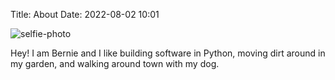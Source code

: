 Title: About
Date: 2022-08-02 10:01

![selfie-photo]({static}/images/selfie_blog.jpg)

Hey! I am Bernie and I like building software in Python, moving dirt around in my garden, and walking around town with my dog.

